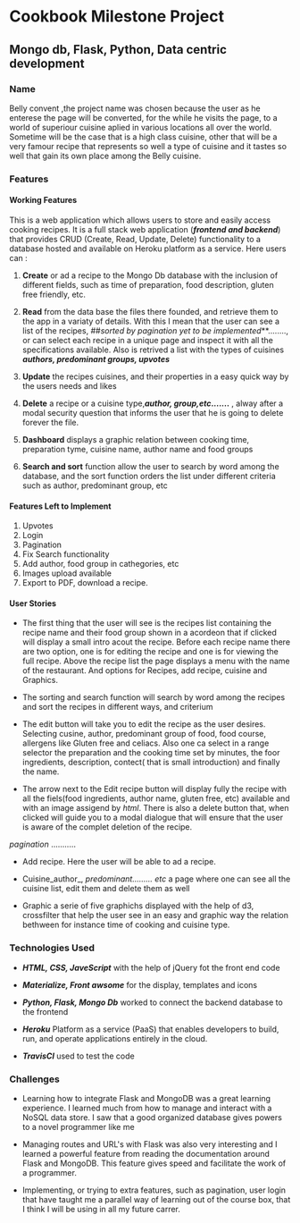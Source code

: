# Cookbook Milestone Project

## Mongo db, Flask, Python, Data centric development 

### Name

Belly convent ,the project name was chosen because the user as he enterese the page will be converted, for the while he visits the page, to a world of superiour cuisine aplied in various locations all over the world. Sometime will be the case that is a high class cuisine, other that will be a very famour recipe that represents so well a type of cuisine and it tastes so well that gain its own place among the Belly cuisine.

### Features

#### Working Features

This is a web application which allows users to store and easily access cooking recipes. It is a full stack web application (**_frontend and backend_**) that provides CRUD (Create, Read, Update, Delete) functionality to a database hosted and available on Heroku platform as a service. Here users can :

1. **Create** or ad a recipe to the Mongo Db database with the inclusion of different fields, such as time of preparation, food description, gluten free friendly, etc.
2. **Read** from the data base the files there founded, and retrieve them to the app in a variaty of details. With this I mean that the user can see a list of the recipes, ##_sorted by pagination yet to be implemented_**........, or can select each recipe in a unique page and inspect it with all the specifications available. Also is retrived a list with the types of cuisines **_authors, predominant groups, upvotes_**
3. **Update** the recipes cuisines, and their properties in a easy quick way by the users needs and likes
4. **Delete** a recipe or a cuisine type,**_author, group,etc_.......** , alway after a modal security question that informs the user that he is going to delete forever the file.

5. **Dashboard** displays a graphic relation between cooking time, preparation tyme, cuisine name, author name and food groups
6. **Search and sort** function allow the user to search by word among the database, and the sort function orders the list under different criteria such as author, predominant group, etc 

#### Features Left to Implement

1. Upvotes
2. Login
3. Pagination
4. Fix Search functionality
5. Add author, food group in cathegories, etc
6. Images upload available
7. Export to PDF, download a recipe.

#### User Stories

* The first thing that the user will see is the recipes list containing  the recipe name and their food group shown in a  acordeon that if clicked will display a small intro acout the recipe. Before each recipe name there are two option, one is for editing the recipe and one is for viewing the full recipe. Above the recipe list the page displays a menu  with the name of the restaurant. And options for Recipes, add recipe, cuisine and Graphics.


* The sorting and search function will search by word among the recipes and sort the recipes in different ways, and criterium
* The edit button will take you to edit the recipe as the user desires. Selecting cusine, author, predominant group of food, food course, allergens like Gluten free and celiacs. Also one ca select  in a range selector the preparation and the cooking time set by minutes, the foor ingredients, description, contect( that is small introduction) and finally the name.
* The arrow next to the Edit recipe button will display fully the recipe with all the fiels(food ingredients, author name, gluten free, etc) available and with an image assigend by _html_. There is also a delete button that, when clicked will guide you to a modal dialogue that will ensure that the user is aware of the complet deletion of the recipe.

_pagination_ ...........

* Add recipe. Here the user will be able to ad a recipe.

* Cuisine_author_, _predominant.........     etc_  a page where one can see all the cuisine list, edit them and delete them as well

* Graphic a serie of five graphichs displayed with the help of d3, crossfilter that help the user see in an easy and graphic way the relation bethween for instance time of cooking and cuisine type. 

### Technologies Used

* **_HTML, CSS, JaveScript_** with the help of jQuery fot the front end code

* **_Materialize, Front awsome_** for the display, templates and icons

* **_Python, Flask, Mongo Db_** worked to connect the backend database to the frontend

* **_Heroku_**  Platform as a service (PaaS) that enables developers to build, run, and operate applications entirely in the cloud.

* **_TravisCl_** used to test the code














### Challenges

* Learning how to integrate Flask and MongoDB was a great learning experience. I learned much from how to manage and interact with a NoSQL data store. I saw that a good organized database gives powers to a novel programmer like me

* Managing routes and URL's with Flask was also very interesting and I learned a powerful feature from reading the documentation around Flask and MongoDB. This feature gives speed and facilitate the work of a programmer.

* Implementing, or trying to extra features, such as pagination, user login that have taught me a parallel way of learning out of the course box, that I think I will be using in all my future carrer.





 
